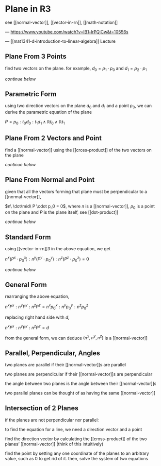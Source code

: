 # Plane in R3

see [[normal-vector]], [[vector-in-rn]], [[math-notation]]

&mdash; <https://www.youtube.com/watch?v=IB1-lrPQjCw&t=10556s>

&mdash; [[mat1341-d-introduction-to-linear-algebra]] Lecture

## Plane From 3 Points

find two vectors on the plane. for example, $d_0 = p_1 \cdot p_0$ and $d_1 = p_2 \cdot p_1$

_continue below_

## Parametric Form

using two direction vectors on the plane $d_0$ and $d_1$ and a point $p_0$, we can derive the parametric equation of the plane

$P = p_0 : t_0 d_0 : t_1 d_1 \land \mathbb R t_0 \land \mathbb R t_1$

## Plane From 2 Vectors and Point

find a [[normal-vector]] using the [[cross-product]] of the two vectors on the plane

_continue below_

## Plane From Normal and Point

given that all the vectors forming that plane must be perpendicular to a [[normal-vector]],

$n\ \dot\mid\ P \cdot p_0 = 0$, where $n$ is a [[normal-vector]], $p_0$ is a point on the plane and $P$ is the plane itself, see [[dot-product]]

_continue below_

## Standard Form

using [[vector-in-rn]]3 in the above equation, we get

$n^x (P^x \cdot p_0^x) : n^y (P^y \cdot p_0^y) : n^z (P^z \cdot p_0^z) = 0$

_continue below_

## General Form

rearranging the above equation,

$n^xP^x : n^yP^y : n^zP^z = n^xp_0^x : n^yp_0^y : n^zp_0^z$

replacing right hand side with $d$,

$n^xP^x : n^yP^y : n^zP^z = d$

from the general form, we can deduce $(n^x, n^y, n^z)$ is a [[normal-vector]]

## Parallel, Perpendicular, Angles

two planes are parallel if their [[normal-vector]]s are parallel

two planes are perpendicular if their [[normal-vector]]s are perpendicular

the angle between two planes is the angle between their [[normal-vector]]s

two parallel planes can be thought of as having the same [[normal-vector]]

## Intersection of 2 Planes

if the planes are not perpendicular nor parallel:

to find the equation for a line, we need a direction vector and a point

find the direction vector by calculating the [[cross-product]] of the two planes’ [[normal-vector]] (think of this intuitively)

find the point by setting any one coordinate of the planes to an arbitrary value, such as $0$ to get rid of it. then, solve the system of two equations
